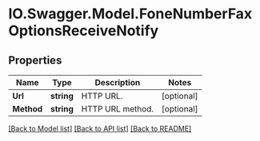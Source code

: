 # IO.Swagger.Model.FoneNumberFaxOptionsReceiveNotify
## Properties

Name | Type | Description | Notes
------------ | ------------- | ------------- | -------------
**Url** | **string** | HTTP URL. | [optional] 
**Method** | **string** | HTTP URL method. | [optional] 

[[Back to Model list]](../README.md#documentation-for-models) [[Back to API list]](../README.md#documentation-for-api-endpoints) [[Back to README]](../README.md)

